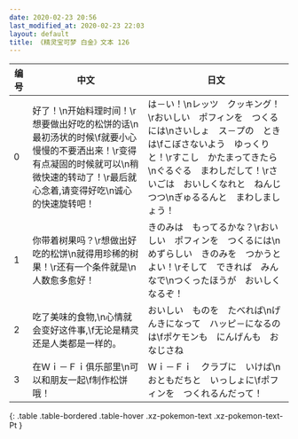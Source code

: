 ```yaml
---
date: 2020-02-23 20:56
last_modified_at: 2020-02-23 22:03
layout: default
title: 《精灵宝可梦 白金》文本 126
---
```

| 编号 | 中文 | 日文 |
| ---- | ---- | ---- |
| 0 | 好了！\n开始料理时间！\r想要做出好吃的松饼的话\n最初汤状的时候\f就要小心慢慢的不要洒出来！\r变得有点凝固的时候就可以\n稍微快速的转动了！\r最后就心念着,请变得好吃\n诚心的快速旋转吧！ | は－い！\nレッツ　クッキング！\rおいしい　ポフィンを　つくるには\nさいしょ　ス－プの　ときは\fこぼさないよう　ゆっくりと！\rすこし　かたまってきたら\nぐるぐる　まわしだして！\rさいごは　おいしくなれと　ねんじつつ\nぎゅるるんと　まわしましょう！ |
| 1 | 你带着树果吗？\r想做出好吃的松饼\n就得用珍稀的树果！\r还有一个条件就是\n人数愈多愈好！ | きのみは　もってるかな？\rおいしい　ポフィンを　つくるには\nめずらしい　きのみを　つかうとよい！\rそして　できれば　みんなで\nつくったほうが　おいしくなるぞ！ |
| 2 | 吃了美味的食物,\n心情就会变好这件事,\f无论是精灵还是人类都是一样的。 | おいしい　ものを　たべれば\nげんきになって　ハッピ－になるのは\fポケモンも　にんげんも　おなじさね |
| 3 | 在Ｗｉ－Ｆｉ俱乐部里\n可以和朋友一起\f制作松饼哦！ | Ｗｉ－Ｆｉ　クラブに　いけば\nおともだちと　いっしょに\fポフィンを　つくれるんだって！ |
{: .table .table-bordered .table-hover .xz-pokemon-text .xz-pokemon-text-Pt }